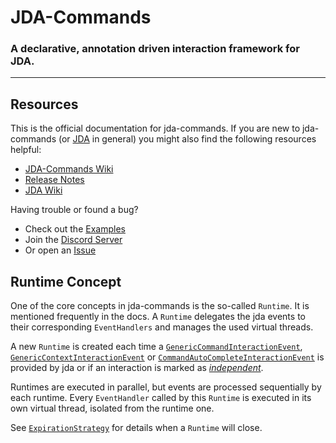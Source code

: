 # JDA-Commands

### A declarative, annotation driven interaction framework for JDA.

---

## Resources

This is the official documentation for jda-commands. If you are new to jda-commands
(or [JDA](https://jda.wiki/introduction/jda/) in general) you might also find the following resources helpful:

- [JDA-Commands Wiki](https://github.com/Kaktushose/jda-commands/wiki)
- [Release Notes](https://github.com/Kaktushose/jda-commands/releases)
- [JDA Wiki](https://jda.wiki/)

Having trouble or found a bug?

- Check out the [Examples](https://github.com/Kaktushose/jda-commands/tree/main/src/examples)
- Join the [Discord Server](https://discord.gg/JYWezvQ)
- Or open an [Issue](https://github.com/Kaktushose/jda-commands/issues)

## Runtime Concept

One of the core concepts in jda-commands is the so-called `Runtime`. It is mentioned frequently in the docs. A `Runtime` delegates the jda events to their corresponding `EventHandlers` and manages the used virtual threads.

A new `Runtime` is created each time a [`GenericCommandInteractionEvent`](https://javadoc.io/doc/net.dv8tion/JDA/latest/net/dv8tion/jda/api/events/interaction/GenericInteractionCreateEvent.html), 
[`GenericContextInteractionEvent`](https://javadoc.io/doc/net.dv8tion/JDA/latest/net/dv8tion/jda/api/events/interaction/command/GenericContextInteractionEvent.html)
or [`CommandAutoCompleteInteractionEvent`](https://javadoc.io/doc/net.dv8tion/JDA/latest/net/dv8tion/jda/api/events/interaction/command/CommandAutoCompleteInteractionEvent.html) is provided by jda
or if an interaction is marked as [*independent*](jda.commands/com/github/kaktushose/jda/commands/dispatching/reply/Component.html#independent(java.lang.String...)).

Runtimes are executed in parallel, but events are processed sequentially by each runtime.
Every `EventHandler` called by this `Runtime` is executed in its own virtual thread, isolated from the runtime one.

See [`ExpirationStrategy`](jda.commands/com/github/kaktushose/jda/commands/dispatching/ExpirationStrategy.html) for
details when a `Runtime` will close.
